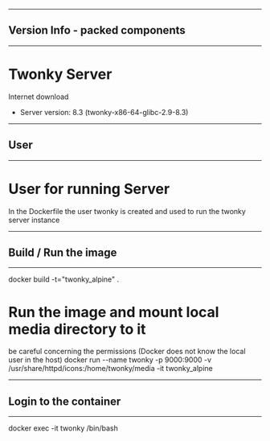 -----------------------------------------------
## Version Info - packed components
-----------------------------------------------
# Twonky Server
Internet download 
* Server version: 8.3 (twonky-x86-64-glibc-2.9-8.3) 

----------------------------------
## User
----------------------------------
# User for running Server
In the Dockerfile the user twonky is created and used to run the twonky server instance

--------------------------------
## Build / Run the image
--------------------------------
docker build -t="twonky_alpine" .

# Run the image and mount local media directory to it
be careful concerning the permissions (Docker does not know the local user in the host)
docker run --name twonky -p 9000:9000 -v /usr/share/httpd/icons:/home/twonky/media -it twonky_alpine

--------------------------------
## Login to the container
--------------------------------
docker exec -it twonky /bin/bash


